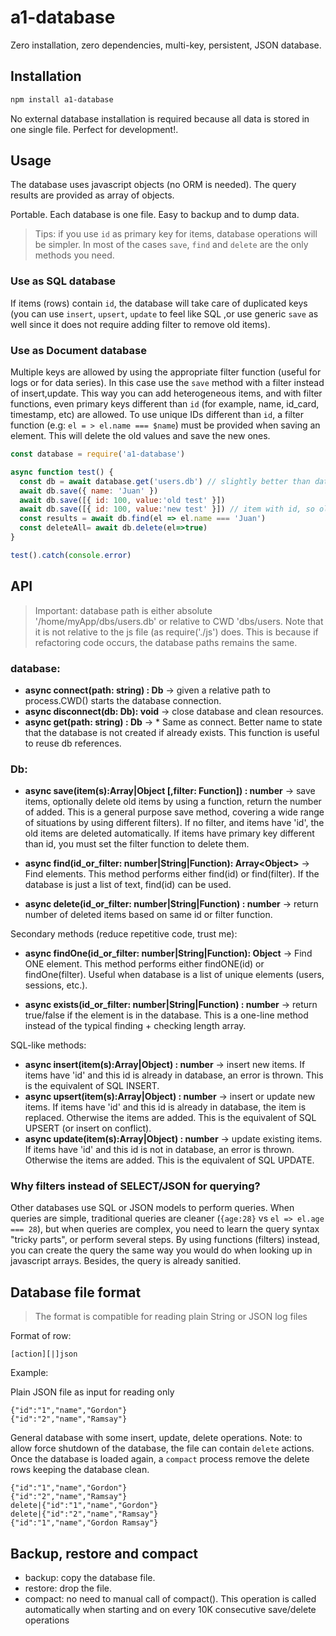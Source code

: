 # a1-database

Zero installation, zero dependencies, multi-key, persistent, JSON database.


## Installation

```bash
npm install a1-database
```

No external database installation is required because all data is stored in one single file. Perfect for development!.

## Usage

The database uses javascript objects (no ORM is needed). The query results are provided as array of objects.

Portable. Each database is one file. Easy to backup and to dump data.

> Tips: if you use `id` as primary key for items, database operations will be simpler. In most of the cases `save`, `find` and `delete` are the only methods you need.

### Use as SQL database

If items (rows) contain `id`, the database will take care of duplicated keys (you can use `insert`, `upsert`, `update` to feel like SQL ,or use generic `save` as well since it does not require adding filter to remove old items).

### Use as Document database

Multiple keys are allowed by using the appropriate filter function (useful for logs or for data series). In this case use the `save` method with a filter instead of insert,update. This way you can add heterogeneous items, and with filter functions, even primary keys different than `id` (for example, name, id_card, timestamp, etc) are allowed.
To use unique IDs different than `id`, a filter function (e.g: `el = > el.name === $name`) must be provided when saving an element. This will delete the old values and save the new ones.


```javascript
const database = require('a1-database')

async function test() {
  const db = await database.get('users.db') // slightly better than database.connect
  await db.save({ name: 'Juan' })
  await db.save([{ id: 100, value:'old test' }])
  await db.save([{ id: 100, value:'new test' }]) // item with id, so old items are removed
  const results = await db.find(el => el.name === 'Juan')
  const deleteAll= await db.delete(el=>true)
}

test().catch(console.error)
```

## API

> Important: database path is either absolute '/home/myApp/dbs/users.db' or relative to CWD 'dbs/users. Note that it is not relative to the js file (as require('./js') does. This is because if refactoring code occurs, the database paths remains the same. 

### database:
- **async connect(path: string) : Db** -> given a relative path to process.CWD() starts the database connection.
- **async disconnect(db: Db): void** -> close database and clean resources.
- **async get(path: string) : Db** ->  * Same as connect. Better name to state that the database is not created if already exists. This function is useful to reuse db references.

### Db:

- **async save(item(s):Array|Object [,filter: Function]) : number** -> save items, optionally delete old items by using a function, return the number of added. This is a general purpose save method, covering a wide range of situations by using different filters). If no filter, and items have 'id', the old items are deleted automatically. If items have primary key different than id, you must set the filter function to delete them.  

- **async find(id_or_filter: number|String|Function): Array<Object\>** -> Find elements. This method performs either find(id) or find(filter). If the database is just a list of text, find(id) can be used.

- **async delete(id_or_filter: number|String|Function) : number** -> return number of deleted items based on same id or filter function. 

Secondary methods (reduce repetitive code, trust me):
- **async findOne(id_or_filter: number|String|Function): Object** -> Find ONE element. This method performs either findONE(id) or findOne(filter). Useful when database is a list of unique elements (users, sessions, etc.).

- **async exists(id_or_filter: number|String|Function) : number** -> return true/false if the element is in the database. This is a one-line method instead of the typical finding + checking length array. 

SQL-like methods:

- **async insert(item(s):Array|Object) : number** -> insert new items. If items have 'id' and this id is already in database, an error is thrown. This is the equivalent of SQL INSERT.
- **async upsert(item(s):Array|Object) : number** -> insert or update new items. If items have 'id' and this id is already in database, the item is replaced. Otherwise the items are added. This is the equivalent of SQL UPSERT (or insert on conflict).
- **async update(item(s):Array|Object) : number** -> update existing items. If items have 'id' and this id is not in database, an error is thrown. Otherwise the items are added. This is the equivalent of SQL UPDATE.

### Why filters instead of SELECT/JSON for querying?

Other databases use SQL or JSON models to perform queries. When queries are simple, traditional queries are cleaner (`{age:28}` vs `el => el.age === 28`), but when queries are complex, you need to learn the query syntax "tricky parts", or perform several steps. By using functions (filters) instead, you can create the query the same way you would do when looking up in javascript arrays. Besides, the query is already sanitied.

## Database file format

> The format is compatible for reading plain String or JSON log files

Format of row:

`[action][|]json`

Example:

Plain JSON file as input for reading only

```
{"id":"1","name","Gordon"}
{"id":"2","name","Ramsay"}
```

General database with some insert, update, delete operations. Note: to allow force shutdown of the database, the file can contain `delete` actions. Once the database is loaded again, a `compact` process remove the delete rows keeping the database clean.

```
{"id":"1","name","Gordon"}
{"id":"2","name","Ramsay"}
delete|{"id":"1","name","Gordon"}
delete|{"id":"2","name","Ramsay"}
{"id":"1","name","Gordon Ramsay"}
```

## Backup, restore and compact

- backup: copy the database file.
- restore: drop the file. 
- compact: no need to manual call of compact(). This operation is called automatically when starting and on every 10K consecutive save/delete operations
